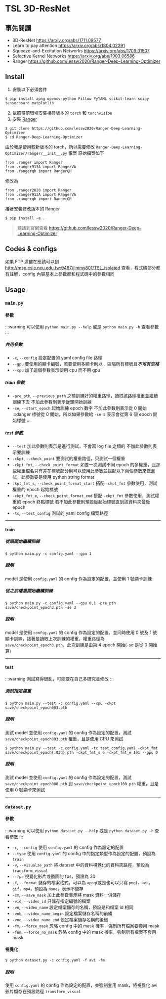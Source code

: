 # TSL 3D-ResNet
## 事先閱讀
- 3D-ResNet
	https://arxiv.org/abs/1711.09577
- Learn to pay attention
	https://arxiv.org/abs/1804.02391
- Squeeze-and-Excitation Networks
	https://arxiv.org/abs/1709.01507
- Selective Kernel Networks
	https://arxiv.org/abs/1903.06586
- Ranger
    https://github.com/lessw2020/Ranger-Deep-Learning-Optimizer

## Install
1. 安裝以下必須套件
```shell= !
$ pip install apng opencv-python Pillow PyYAML scikit-learn scipy tensorboard matplotlib
```
2. 依照當前環境安裝相符版本的 `torch` 和 `torchvision`
3. 安裝 [Ranger](https://github.com/lessw2020/Ranger-Deep-Learning-Optimizer)
```shell=
$ git clone https://github.com/lessw2020/Ranger-Deep-Learning-Optimizer
$ cd Ranger-Deep-Learning-Optimizer
```
由於我是使用較新版本的 torch，所以需要修改 `Ranger-Deep-Learning-Optimizer/ranger/__init__.py` 檔案
原始檔案如下
```python= !
from .ranger import Ranger
from .ranger913A import RangerVA
from .rangerqh import RangerQH
```
修改為
```python= !
from .ranger2020 import Ranger
from .ranger913A import RangerVA
from .rangerqh import RangerQH
```
接著安裝修改版本的 Ranger
```shell=
$ pip install -e .
```
> 建議到官網查看 https://github.com/lessw2020/Ranger-Deep-Learning-Optimizer


## Codes & configs
如果 FTP 還健在應該可以到 http://msp.csie.ncu.edu.tw:9487/jimmy801/TSL_isolated 查看，程式碼部分都有註解，config 內容基本上參數都和程式碼中的參數相同

## Usage
### `main.py`
#### 參數
:::warning
可以使用 `python main.py --help` 或是 `python main.py -h` 查看參數
:::
##### 共用參數
- `-c`, `--config`
    設定配置的 yaml config file 路徑
- `--gpu`
    要使用的顯卡編號，若要使用多顯卡則以 `,` 區隔所有標號且***不可有空格***
- `--cpu`
    加了這個參數表示使用 cpu 而不用 gpu
##### train 參數
- `-pre_pth`, `--previous_path`
    之前訓練好的權重路徑，讀取該路徑權重並繼續訓練下去
    不加此參數則表示從頭開始訓練
- `-se`, `--start_epoch`
    起始訓練 epoch 數字
    不加此參數則表示從 0 開始
    :::danger
    標號從 0 開始，所以如果參數給 `-se 5` 表示會從第 6 個 epoch 開始標號
    :::
##### test 參數
- `--test`
    加此參數則表示是進行測試，不會寫 log file 之類的
    不加此參數則表示要訓練
- `-ckpt`, `--check_point`
    要測試的權重路徑，只測試一個權重
- `-ckpt_fmt`, `--check_point_format`
    如要一次測試不同 epoch 的多權重，且那些權重檔名只有差在標號部分則可以使用此參數並搭配以下兩個參數來做測試，此參數要是使用 python string format
- `ckpt_fmt_s`, `--check_point_format_start`
    搭配 `-ckpt_fmt` 參數使用，測試權重的 epoch 起始標號
- `-ckpt_fmt_e`, `--check_point_format_end`
    搭配 `-ckpt_fmt` 參數使用，測試權重的 epoch 終點標號
    若不加此參數則預設從起始標號直到該資料夾最後 epoch
- `-tc`, `--test_config`
    測試的 yaml config 檔案路徑

---

#### train
##### 從頭開始繼續訓練
```shell= !
$ python main.py -c config.yaml --gpu 1
```
##### 說明
model 是使用 `config.yaml` 的 config 作為設定的配置，並使用 1 號顯卡訓練

##### 從之前權重開始繼續訓練
```shell= !
$ python main.py -c config.yaml --gpu 0,1 -pre_pth save/checkpoint_epoch3.pth -se 3
```
##### 說明
model 是使用 `config.yaml` 的 config 作為設定的配置，並同時使用 0 號及 1 號顯卡訓練，接著是讀取上次訓練的權重，權重路徑為 `save/checkpoint_epoch3.pth`，此次訓練是由第 4 epoch 開始(-se 是從 0 開始算)

---

#### test
:::warning
測試寫得很亂，可能要在自己多研究並修改
:::
##### 測試指定權重
```shell= !
$ python main.py --test -c config.yaml --cpu -ckpt save/checkpoint_epoch003.pth
```
##### 說明
測試 model 並使用 `config.yaml` 的 config 作為設定的配置，測試 `save/checkpoint_epoch003.pth` 權重，且是使用 CPU 來測試

```shell= !
$ python main.py --test -c config.yaml -tc test_config.yaml -ckpt_fmt save/checkpoint_epoch{:03d}.pth -ckpt_fmt_s 6 -ckpt_fmt_e 101 --gpu 0
```
##### 說明
測試 model 並使用 `config.yaml` 的 config 作為設定的配置，測試 `save/checkpoint_epoch006.pth` 到 `save/checkpoint_epoch100.pth` 權重，且是使用 0 號顯卡來測試

---

### `dataset.py`
#### 參數
:::warning
可以使用 `python dataset.py --help` 或是 `python dataset.py -h` 查看參數
:::
- `-c`, `--config`
    使用 `config.yaml` 的 config 作為設定的配置
- `--type`
    使用 `config.yaml` 的 config 中的指定類型作為設定的配置，預設為 `train`
- `-v`, `--visualze_path`
    將 dataset 中的資料視覺化的資料夾路徑，預設為 `transform_visual`
- `--fps`
    視覺化影片或動圖的 fps，預設為 30
- `-f`, `--format`
    儲存的檔案格式，可以為 `apng`(或是也可以只寫 `png`)，`avi`，`gif`，`mp4`，預設為 `None`，表示不儲存
- `-sm`, `--save_mask`
    加上此參數表示將 mask 資料一併儲存
- `-vid`, `--video_id`
    只儲存指定編號的檔案
- `-vn`, `--video_name`
    設定檔案儲存的名稱，預設是和檔案 id 相同
- `-vnb`, `--video_name_begin`
    設定檔案儲存名稱的前綴
- `-vne`, `--video_name_end`
    設定檔案儲存名稱的後綴
- `-fm`, `--force_mask`
    忽略 config 中的 mask 機率，強制所有檔案要套用 mask
- `-fnm`, `--force_no_mask`
    忽略 config 中的 mask 機率，強制所有檔案不套用 mask

#### 視覺化
```shell= !
$ python dataset.py -c config.yaml -f avi -fm
```
##### 說明
使用 `config.yaml` 的 config 作為設定的配置，並強制套用 mask，將視覺化 avi 影片檔存在預設路徑 `transform_visual`
